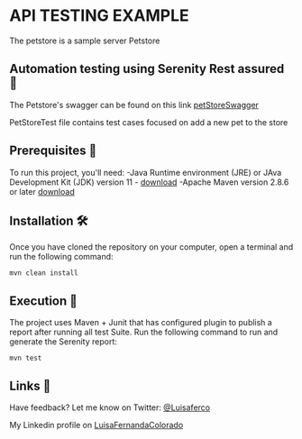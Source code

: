 
# API TESTING EXAMPLE
The petstore is a sample server Petstore 

## Automation testing using Serenity Rest assured 🧪

 The Petstore's swagger can be found on this link [petStoreSwagger](https://petstore.swagger.io/)

PetStoreTest file contains test cases focused on add a new pet to the store


## Prerequisites 🔧
To run this project, you'll need:
-Java Runtime environment (JRE) or JAva Development Kit (JDK) version 11 - [download](https://adoptopenjdk.net/)
-Apache Maven version 2.8.6 or later [download](https://maven.apache.org/download.cgi) 


## Installation 🛠️

Once you have cloned the repository on your computer, open a terminal and run the following command:
```
mvn clean install
```

## Execution 🔩
The project uses Maven + Junit that has configured plugin to publish a report after running all test Suite. Run the following command to run and generate the Serenity report:
```
mvn test
```

## Links 🔗

Have feedback? Let me know on Twitter: [@Luisaferco](https://twitter.com/LuisaFer0826) 

My Linkedin profile on [LuisaFernandaColorado](www.linkedin.com/in/luisa-fernanda-ce-81a399137)

